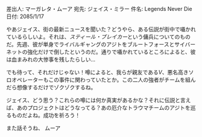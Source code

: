 差出人: マーガレタ・ムーア
宛先: ジェイス・ミラー
件名: Legends Never Die
日付: 2085/1/17

やあジェイス、街の最新ニュースを聞いた？どうやら、ある伝説が街中で囁かれているらしいよ。それは、*スティール・ブレイカー*という傭兵についてのものだ。先週、彼が単身でライバルギャングのアジトをブルートフォースとサイバーネットの強化だけで倒したというのだ。通りで囁かれているところによると、彼は血まみれの大惨事を残したらしい...

でも待って、それだけじゃない！噂によると、我らが親友である*V*、悪名高きソロオペレーターもこの事件に関わっていたとか。この二人の強者がチームを組んだら想像するだけでゾクゾクするね。

ジェイス、どう思う？これらの噂には何か真実があるかな？それに伝説と言えば、あのプロジェクトはどうなってる？あの厄介なトラウマチームのアジトを巡るものだよね。成功を祈ろう！

また話そうね、
ムーア
